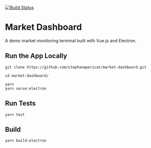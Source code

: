 [![Build Status](https://travis-ci.org/stephanepericat/market-dashboard.svg?branch=master)](https://travis-ci.org/stephanepericat/market-dashboard)

# Market Dashboard

A demo market monitoring terminal built with Vue.js and Electron.

## Run the App Locally

```shell
git clone https://github.com/stephanepericat/market-dashboard.git

cd market-dashboard/

yarn
yarn serve:electron
```

## Run Tests

```shell
yarn test
```

## Build

```shell
yarn build:electron
```
